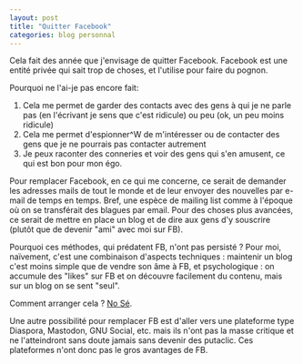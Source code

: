 ```yaml
---
layout: post
title: "Quitter Facebook"
categories: blog personnal
---
```


Cela fait des année que j'envisage de quitter Facebook. Facebook est une entité
privée qui sait trop de choses, et l'utilise pour faire du pognon.

Pourquoi ne l'ai-je pas encore fait:

1. Cela me permet de garder des contacts avec des gens à qui je ne parle pas (en l'écrivant je sens que c'est ridicule) ou peu (ok, un peu moins ridicule)
2. Cela me permet d'espionner^W de m'intéresser ou de contacter des gens que je ne pourrais pas contacter autrement
3. Je peux raconter des conneries et voir des gens qui s'en amusent, ce qui est bon pour mon égo.


Pour remplacer Facebook, en ce qui me concerne, ce serait de demander les
adresses mails de tout le monde et de leur envoyer des nouvelles par e-mail de
temps en temps. Bref, une espèce de mailing list comme à l'époque où on se
transférait des blagues par email. Pour des choses plus avancées, ce serait de
mettre en place un blog et de dire aux gens d'y souscrire (plutôt que de devenir
"ami" avec moi sur FB). 

Pourquoi ces méthodes, qui prédatent FB, n'ont pas persisté ? Pour moi,
naïvement, c'est une combinaison d'aspects techniques : 
    maintenir un blog c'est moins simple que de vendre son âme à FB,
et psychologique :
    on accumule des "likes" sur FB et on découvre facilement du contenu, mais
    sur un blog on se sent "seul".

Comment arranger cela ?
[No Sé](https://fr.tintin.com/albums/show/id/14/page/0/0/le-temple-du-soleil).

Une autre possibilité pour remplacer FB est d'aller vers une plateforme type
Diaspora, Mastodon, GNU Social, etc. mais ils n'ont pas la masse critique et ne
l'atteindront sans doute jamais sans devenir des putaclic. Ces plateformes n'ont
donc pas le gros avantages de FB.
